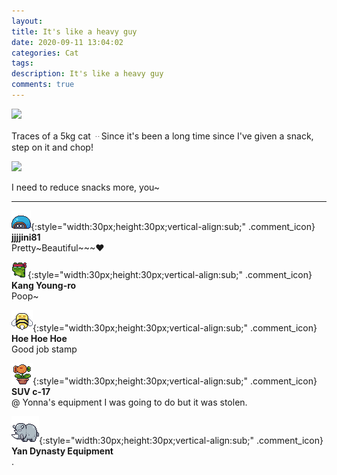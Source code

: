 ```yaml
---
layout: 
title: It's like a heavy guy
date: 2020-09-11 13:04:02
categories: Cat
tags: 
description: It's like a heavy guy
comments: true
---
```


![](https://blog.kakaocdn.net/dn/cGTJdu/btqH7a0VQfT/07J3nSr3QtKgPDcBpAJBz1/img.jpg)

Traces of a 5kg cat ᆢSince it's been a long time since I've given a snack, step on it and chop!

![](https://blog.kakaocdn.net/dn/boM2K3/btqH8cRJVQG/Gtbev2RmtIEcMzSksj57kk/img.jpg)

I need to reduce snacks more, you~

* * *

![comment](/assets/character/turtle.png){:style="width:30px;height:30px;vertical-align:sub;" .comment_icon} **jjjjini81**  
Pretty~Beautiful~~~♥   
  
![comment](/assets/character/frog.png){:style="width:30px;height:30px;vertical-align:sub;" .comment_icon} **Kang Young-ro**  
Poop~   
  
![comment](/assets/character/bee.png){:style="width:30px;height:30px;vertical-align:sub;" .comment_icon} **Hoe Hoe Hoe**  
Good job stamp   
  
![comment](/assets/character/plant.png){:style="width:30px;height:30px;vertical-align:sub;" .comment_icon} **SUV c-17**  
@ Yonna's equipment I was going to do but it was stolen.  
  
![comment](/assets/character/rino.png){:style="width:30px;height:30px;vertical-align:sub;" .comment_icon} **Yan Dynasty Equipment**  
.   
  

